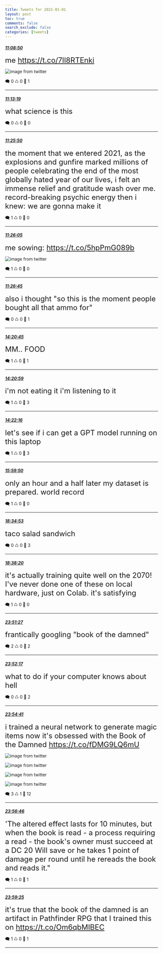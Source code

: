 ```yaml
---
title: Tweets for 2021-01-01
layout: post
toc: true
comments: false
search_exclude: false
categories: [tweets]
---
```



#### <a href = "https://twitter.com/deepfates/status/1345069485342879744">*11:08:50*</a>

<font size="5">me  https://t.co/7Il8RTEnki</font>

![image from twitter](/fastpages//images/EqqlkZsVoAEFivK.jpg)


🗨️ 0 ♺ 0 🤍  1   

---
    
#### <a href = "https://twitter.com/deepfates/status/1345070613489061889">*11:13:19*</a>

<font size="5">what science is this</font>



🗨️ 0 ♺ 0 🤍  0   

---
    
#### <a href = "https://twitter.com/deepfates/status/1345073764631859200">*11:25:50*</a>

<font size="5">the moment that we entered 2021, as the explosions and gunfire marked millions of people celebrating the end of the most globally hated year of our lives,  i felt an immense relief and gratitude wash over me. record-breaking psychic energy  then i knew: we are gonna make it</font>



🗨️ 1 ♺ 0 🤍  0   

---
    
#### <a href = "https://twitter.com/deepfates/status/1345073827227680768">*11:26:05*</a>

<font size="5">me sowing:  https://t.co/5hpPmG089b</font>

![image from twitter](/fastpages//images/EqqphG2VkAEVR4P.jpg)


🗨️ 1 ♺ 0 🤍  0   

---
    
#### <a href = "https://twitter.com/deepfates/status/1345073997176705025">*11:26:45*</a>

<font size="5">also i thought "so this is the moment people bought all that ammo for"</font>



🗨️ 0 ♺ 0 🤍  1   

---
    
#### <a href = "https://twitter.com/deepfates/status/1345117783856656384">*14:20:45*</a>

<font size="5">MM.. FOOD</font>



🗨️ 1 ♺ 0 🤍  1   

---
    
#### <a href = "https://twitter.com/deepfates/status/1345117843118043148">*14:20:59*</a>

<font size="5">i'm not eating it i'm listening to it</font>



🗨️ 1 ♺ 0 🤍  3   

---
    
#### <a href = "https://twitter.com/deepfates/status/1345118164552708097">*14:22:16*</a>

<font size="5">let's see if i can get a GPT model running on this laptop</font>



🗨️ 1 ♺ 0 🤍  3   

---
    
#### <a href = "https://twitter.com/deepfates/status/1345142718138343425">*15:59:50*</a>

<font size="5">only an hour and a half later my dataset is prepared. world record</font>



🗨️ 1 ♺ 0 🤍  0   

---
    
#### <a href = "https://twitter.com/deepfates/status/1345181739589595137">*18:34:53*</a>

<font size="5">taco salad sandwich</font>



🗨️ 0 ♺ 0 🤍  3   

---
    
#### <a href = "https://twitter.com/deepfates/status/1345182606279593985">*18:38:20*</a>

<font size="5">it's actually training quite well on the 2070!   I've never done one of these on local hardware, just on Colab. it's satisfying</font>



🗨️ 1 ♺ 0 🤍  0   

---
    
#### <a href = "https://twitter.com/deepfates/status/1345261405260247041">*23:51:27*</a>

<font size="5">frantically googling "book of the damned"</font>



🗨️ 2 ♺ 0 🤍  2   

---
    
#### <a href = "https://twitter.com/deepfates/status/1345261616216956929">*23:52:17*</a>

<font size="5">what to do if your computer knows about hell</font>



🗨️ 0 ♺ 0 🤍  2   

---
    
#### <a href = "https://twitter.com/deepfates/status/1345262217403400192">*23:54:41*</a>

<font size="5">i trained a neural network to generate  magic items  now it's obsessed with the Book of the Damned  https://t.co/fDMG9LQ6mU</font>

![image from twitter](/fastpages//images/EqtU1cwVQAEa7VW.jpg)

![image from twitter](/fastpages//images/EqtU17VUwAAC3Fh.jpg)

![image from twitter](/fastpages//images/EqtU2R1UUAUHVrZ.jpg)

![image from twitter](/fastpages//images/EqtU2pFUYAA0E9t.jpg)


🗨️ 3 ♺ 1 🤍  12   

---
    
#### <a href = "https://twitter.com/deepfates/status/1345262743763337216">*23:56:46*</a>

<font size="5">'The altered effect lasts for 10 minutes, but when the book is read - a process requiring a read - the book's owner must succeed at a DC 20 Will save or he takes 1 point of damage per round until he rereads the book and reads it."</font>



🗨️ 1 ♺ 0 🤍  1   

---
    
#### <a href = "https://twitter.com/deepfates/status/1345263408464031745">*23:59:25*</a>

<font size="5">it's true that the book of the damned is an artifact in Pathfinder RPG that I trained this on  https://t.co/Om6qbMIBEC</font>



🗨️ 1 ♺ 0 🤍  1   

---
    
            
